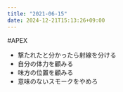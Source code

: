```yaml
---
title: "2021-06-15"
date: 2024-12-21T15:13:26+09:00
---
```

#APEX

- 撃たれたと分かったら射線を分ける
- 自分の体力を顧みる
- 味方の位置を顧みる
- 意味のないスモークをやめろ

